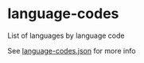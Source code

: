 # language-codes
List of languages by language code

See [language-codes.json](blob/master/language-codes.json) for more info
